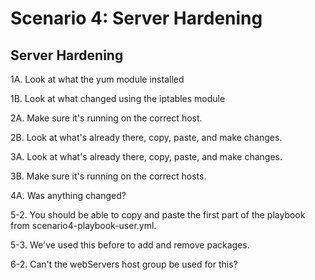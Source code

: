 # Scenario 4: Server Hardening


## Server Hardening
1A. Look at what the yum module installed

1B. Look at what changed using the iptables module

2A. Make sure it's running on the correct host.

2B. Look at what's already there, copy, paste, and make changes.

3A. Look at what's already there, copy, paste, and make changes.

3B. Make sure it's running on the correct hosts.

4A. Was anything changed?

5-2. You should be able to copy and paste the first part of the playbook from scenario4-playbook-user.yml.

5-3. We've used this before to add and remove packages.

6-2. Can't the webServers host group be used for this?
